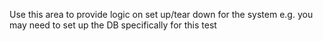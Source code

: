Use this area to provide logic on set up/tear down for the system
e.g. you may need to set up the DB specifically for this test